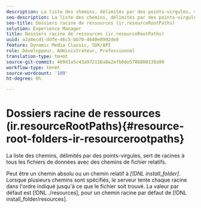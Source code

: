 ```yaml
---
description: La liste des chemins, délimités par des points-virgules, sert de racines à tous les fichiers de données avec des chemins de fichier relatifs.
seo-description: La liste des chemins, délimités par des points-virgules, sert de racines à tous les fichiers de données avec des chemins de fichier relatifs.
seo-title: Dossiers racine de ressources (ir.resourceRootPaths)
solution: Experience Manager
title: Dossiers racine de ressources (ir.resourceRootPaths)
uuid: a2a8ecd1-ddfe-46c5-bb70-4640e0992de8
feature: Dynamic Media Classic, SDK/API
role: Développeur, Administrateur, Professionnel
translation-type: tm+mt
source-git-commit: 469d1a5c43a972116a8a2efb0de5708800130a99
workflow-type: tm+mt
source-wordcount: '109'
ht-degree: 0%

---
```



# Dossiers racine de ressources (ir.resourceRootPaths){#resource-root-folders-ir-resourcerootpaths}

La liste des chemins, délimités par des points-virgules, sert de racines à tous les fichiers de données avec des chemins de fichier relatifs.

Peut être un chemin absolu ou un chemin relatif à *[!DNL install_folder]*. Lorsque plusieurs chemins sont spécifiés, le serveur tente chaque racine dans l&#39;ordre indiqué jusqu&#39;à ce que le fichier soit trouvé. La valeur par défaut est [!DNL ./resources], pour un chemin racine par défaut de [!DNL install_folder/resources].
